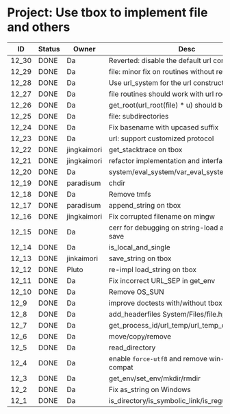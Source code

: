 # Project: Use tbox to implement file and others

| ID    | Status | Owner | Desc |
|-------|--------|--------|-------|
| 12_30 | DONE | Da | Reverted: disable the default url contructor |
| 12_29 | DONE | Da | file: minor fix on routines without return |
| 12_28 | DONE | Da | Use url_system for the url constructor |
| 12_27 | DONE | Da | file routines should work with url rooted with file |
| 12_26 | DONE | Da | get_root(url_root(file) * u) should be file |
| 12_25 | DONE | Da | file: subdirectories |
| 12_24 | DONE | Da | Fix basename with upcased suffix |
| 12_23 | DONE | Da | url: support customized protocol |
| 12_22 | DONE | jingkaimori | get_stacktrace on tbox |
| 12_21 | DONE | jingkaimori | refactor implementation and interface of file |
| 12_20 | DONE | Da | system/eval_system/var_eval_system on tbox |
| 12_19 | DONE | paradisum | chdir |
| 12_18 | DONE | Da | Remove tmfs |
| 12_17 | DONE | paradisum | append_string on tbox |
| 12_16 | DONE | jingkaimori | Fix corrupted filename on mingw |
| 12_15 | DONE | Da |  cerr for debugging on string-load and string-save |
| 12_14 | DONE | Da | is_local_and_single |
| 12_13 | DONE | jinkaimori | save_string on tbox |
| 12_12 | DONE | Pluto | re-impl load_string on tbox |
| 12_11 | DONE | Da | Fix incorrect URL_SEP in get_env |
| 12_10 | DONE | Da | Remove OS_SUN |
| 12_9  | DONE | Da | improve doctests with/without tbox |
| 12_8  | DONE | Da |  add_headerfiles System/Files/file.hpp |
| 12_7  | DONE | Da |  get_process_id/url_temp/url_temp_dir |
| 12_6  | DONE | Da | move/copy/remove |
| 12_5  | DONE | Da | read_directory |
| 12_4  | DONE | Da | enable `force-utf8` and remove win-utf8-compat |
| 12_3  | DONE | Da | get_env/set_env/mkdir/rmdir |
| 12_2  | DONE | Da | Fix as_string on Windows|
| 12_1  | DONE | Da | is_directory/is_symbolic_link/is_regular/is_newer |
